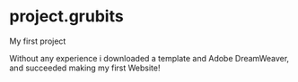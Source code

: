 # project.grubits
My first project

Without any experience i downloaded a template and Adobe DreamWeaver, and succeeded making my first Website!
